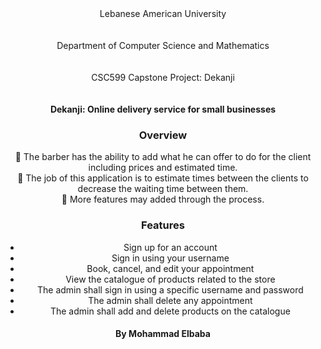 <center>
Lebanese American University
<br>
<br>
<br>
Department of Computer Science and Mathematics
<br>
<br>
<br>
CSC599 Capstone Project: Dekanji
<br>
<br>
<br>
<b> Dekanji: Online delivery service for small businesses </b>
<center>


### Overview
:barber: The barber has the ability to add what he can offer to do for the client including prices and estimated time. <br>
:barber: The job of this  application is to estimate times between the clients to decrease the waiting time between them. <br>
:barber: More features may added through the process. <br>

### Features

- Sign up for an account
- Sign in using your username
- Book, cancel, and edit your appointment
- View the catalogue of products related to the store
- The admin shall sign in using a specific username and password
- The admin shall delete any appointment
- The admin shall add and delete products on the catalogue


#### By Mohammad Elbaba
